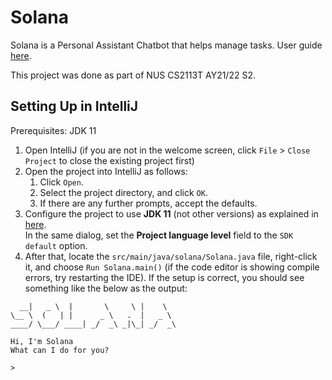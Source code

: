 # Solana

Solana is a Personal Assistant Chatbot that helps manage tasks. User guide [here](https://khseah.github.io/ip/).

This project was done as part of NUS CS2113T AY21/22 S2.

## Setting Up in IntelliJ

Prerequisites: JDK 11

1. Open IntelliJ (if you are not in the welcome screen, click `File` > `Close Project` to close the existing project first)
2. Open the project into IntelliJ as follows:
   1. Click `Open`.
   2. Select the project directory, and click `OK`.
   3. If there are any further prompts, accept the defaults.
3. Configure the project to use **JDK 11** (not other versions) as explained in [here](https://www.jetbrains.com/help/idea/sdk.html#set-up-jdk).
   <br/>In the same dialog, set the **Project language level** field to the `SDK default` option.
4. After that, locate the `src/main/java/solana/Solana.java` file, right-click it, and choose `Run Solana.main()` (if the code editor is showing compile errors, try restarting the IDE). If the setup is correct, you should see something like the below as the output:
```
  __|   _ \  |       \     \ |    \
\__ \  (   | |      _ \   .  |   _ \
____/ \___/ ____| _/  _\ _|\_| _/  _\

Hi, I'm Solana
What can I do for you?

>
 ```
